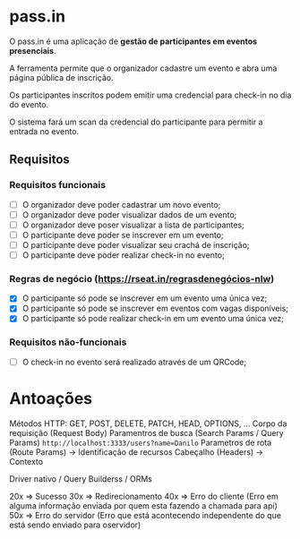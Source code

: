 # pass.in

O pass.in é uma aplicação de **gestão de participantes em eventos presenciais**. 

A ferramenta permite que o organizador cadastre um evento e abra uma página pública de inscrição.

Os participantes inscritos podem emitir uma credencial para check-in no dia do evento.

O sistema fará um scan da credencial do participante para permitir a entrada no evento.

## Requisitos

### Requisitos funcionais

- [ ] O organizador deve poder cadastrar um novo evento;
- [ ] O organizador deve poder visualizar dados de um evento;
- [ ] O organizador deve poser visualizar a lista de participantes; 
- [ ] O participante deve poder se inscrever em um evento;
- [ ] O participante deve poder visualizar seu crachá de inscrição;
- [ ] O participante deve poder realizar check-in no evento;

### Regras de negócio (https://rseat.in/regrasdenegócios-nlw)

- [x] O participante só pode se inscrever em um evento uma única vez;
- [x] O participante só pode se inscrever em eventos com vagas disponíveis;
- [x] O participante só pode realizar check-in em um evento uma única vez;

### Requisitos não-funcionais

- [ ] O check-in no evento será realizado através de um QRCode;

# Antoações
Métodos HTTP: GET, POST, DELETE, PATCH, HEAD, OPTIONS, ...
Corpo da requisição (Request Body)
Paramentros de busca (Search Params / Query Params) `http://localhost:3333/users?name=Danilo`
Parametros de rota (Route Params) -> Identificação de recursos
Cabeçalho (Headers) -> Contexto

Driver nativo / Query Builderss / ORMs

20x => Sucesso
30x => Redirecionamento
40x => Erro do cliente (Erro em alguma informação enviada por quem esta fazendo a chamada para api)
50x => Erro do servidor (Erro que está acontecendo independente do que está sendo enviado para oservidor)